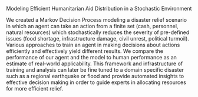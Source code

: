 Modeling Efficient Humanitarian Aid Distribution in a Stochastic Environment

We created a Markov Decision Process modeling a disaster relief scenario in which an agent can take an action from a finite set (cash, personnel, natural resources) which stochastically reduces the severity of pre-defined issues (food shortage, infrastructure damage, civil unrest, political turmoil). Various approaches to train an agent in making decisions about actions efficiently and effectively yield different results. We compare the performance of our agent and the model to human performance as an estimate of real-world applicability. This framework and infrastructure of training and analysis can later be fine tuned to a domain specific disaster such as a regional earthquake or flood and provide automated insights to effective decision making in order to guide experts in allocating resources for more efficient relief.

